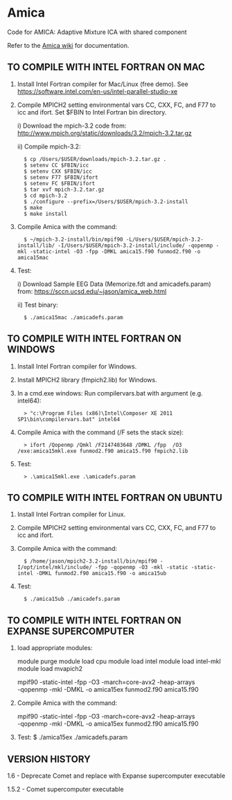 # Amica
Code for AMICA: Adaptive Mixture ICA with shared component

Refer to the [Amica wiki](https://github.com/japalmer29/amica/wiki) for documentation.

## TO COMPILE WITH INTEL FORTRAN ON MAC

1. Install Intel Fortran compiler for Mac/Linux (free demo).
   See https://software.intel.com/en-us/intel-parallel-studio-xe

2. Compile MPICH2 setting environmental vars CC, CXX, FC, and F77 to icc and ifort. Set $FBIN to Intel Fortran bin directory.

   i) Download the mpich-3.2 code from: http://www.mpich.org/static/downloads/3.2/mpich-3.2.tar.gz
   
   ii) Compile mpich-3.2:
   
         $ cp /Users/$USER/downloads/mpich-3.2.tar.gz .   
         $ setenv CC $FBIN/icc
         $ setenv CXX $FBIN/icc
         $ setenv F77 $FBIN/ifort
         $ setenv FC $FBIN/ifort   
         $ tar xvf mpich-3.2.tar.gz   
         $ cd mpich-3.2   
         $ ./configure --prefix=/Users/$USER/mpich-3.2-install   
         $ make   
         $ make install

3. Compile Amica with the command:

         $ ~/mpich-3.2-install/bin/mpif90 -L/Users/$USER/mpich-3.2-install/lib/ -I/Users/$USER/mpich-3.2-install/include/ -qopenmp -mkl -static-intel -O3 -fpp -DMKL amica15.f90 funmod2.f90 -o amica15mac

4. Test:

   i) Download Sample EEG Data (Memorize.fdt and amicadefs.param) from: https://sccn.ucsd.edu/~jason/amica_web.html
   
   ii) Test binary:
   
         $ ./amica15mac ./amicadefs.param

## TO COMPILE WITH INTEL FORTRAN ON WINDOWS

1. Install Intel Fortran compiler for Windows.
2. Install MPICH2 library (fmpich2.lib) for Windows.
3. In a cmd.exe windows: Run compilervars.bat with argument (e.g. intel64): 

         > "c:\Program Files (x86)\Intel\Composer XE 2011 SP1\bin\compilervars.bat" intel64

4. Compile Amica with the command (/F sets the stack size):

         > ifort /Qopenmp /Qmkl /F2147483648 /DMKL /fpp  /O3 /exe:amica15mkl.exe funmod2.f90 amica15.f90 fmpich2.lib

5. Test:

         > .\amica15mkl.exe .\amicadefs.param

## TO COMPILE WITH INTEL FORTRAN ON UBUNTU

1. Install Intel Fortran compiler for Linux.
2. Compile MPICH2 setting environmental vars CC, CXX, FC, and F77 to icc and ifort.
3. Compile Amica with the command:

         $ /home/jason/mpich2-3.2-install/bin/mpif90 -I/opt/intel/mkl/include/ -fpp -qopenmp -O3 -mkl -static -static-intel -DMKL funmod2.f90 amica15.f90 -o amica15ub

4. Test:

         $ ./amica15ub ./amicadefs.param
         
## TO COMPILE WITH INTEL FORTRAN ON EXPANSE SUPERCOMPUTER

1. load appropriate modules:

   module purge
   module load cpu
   module load intel
   module load intel-mkl
   module load mvapich2

   mpif90 -static-intel -fpp -O3 -march=core-avx2 -heap-arrays \
       -qopenmp -mkl -DMKL -o amica15ex funmod2.f90 amica15.f90

2. Compile Amica with the command:

   mpif90 -static-intel -fpp -O3 -march=core-avx2 -heap-arrays \
       -qopenmp -mkl -DMKL -o amica15ex funmod2.f90 amica15.f90

3. Test:
        $ ./amica15ex ./amicadefs.param

## VERSION HISTORY

1.6 - Deprecate Comet and replace with Expanse supercomputer executable

1.5.2 - Comet supercomputer executable

